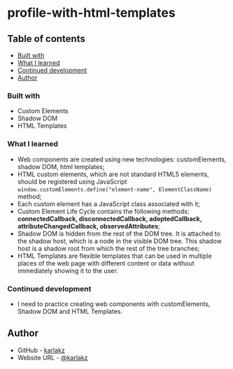 # profile-with-html-templates

## Table of contents

  - [Built with](#built-with)
  - [What I learned](#what-i-learned)
  - [Continued development](#continued-development)
  - [Author](#author)

### Built with

- Custom Elements
- Shadow DOM
- HTML Templates

### What I learned

- Web components are created using new technologies: customElements, shadow DOM, html templates;
- HTML custom elements, which are not standard HTML5 elements, should be registered using JavaScript `window.customElements.define("element-name", ElementClassName)` method;
- Each custom element has a JavaScript class associated with it;
- Custom Element Life Cycle contains the following methods: **connectedCallback, disconnectedCallback, adoptedCallback, attributeChangedCallback, observedAttributes**;
- Shadow DOM is hidden from the rest of the DOM tree. It is attached to the shadow host, which is a node in the visible DOM tree. This shadow host is a shadow root from which the rest of the tree branches;
- HTML Templates are flexible templates that can be used in multiple places of the web page with different content or data without immediately showing it to the user. 


### Continued development

- I need to practice creating web components with customElements, Shadow DOM and HTML Templates.

## Author

- GitHub - [karlakz](https://github.com/karlakz)
- Website URL - [@karlakz](https://www.frontendmentor.io/profile/karlakz)
